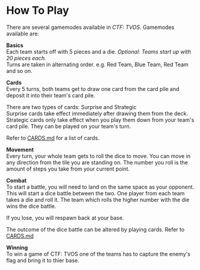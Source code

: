 How To Play
===========

There are several gamemodes available in _CTF: TVOS_.
Gamemodes available are:

**Basics**<br>
Each team starts off with 5 pieces and a die. *Optional: Teams start up with 20 pieces each.*<br>
Turns are taken in alternating order. e.g. Red Team, Blue Team, Red Team and so on.

**Cards**<br>
Every 5 turns, both teams get to draw one card from the card pile and deposit it into their team's card pile.

There are two types of cards: Surprise and Strategic<br>
Surprise cards take effect immediately after drawing them from the deck.<br>
Strategic cards only take effect when you play them down from your team's card pile. They can be played on your team's turn.

Refer to [CARDS.md](https://github.com/petster101/Capture-The-Flag/blob/master/Rules/CARDS.md) for a list of cards.

**Movement**<br>
Every turn, your whole team gets to roll the dice to move. You can move in any direction from the tile you are standing on.
The number you roll is the amount of steps you take from your current point.

**Combat**<br>
To start a battle, you will need to land on the same space as your opponent. This will start a dice battle between the two. One player from each team takes a die and roll it. The team which rolls the higher number with the die wins the dice battle.

If you lose, you will respawn back at your base.

The outcome of the dice battle can be altered by playing cards. Refer to [CARDS.md](https://github.com/petster101/Capture-The-Flag/blob/master/Rules/CARDS.md)

**Winning**<br>
To win a game of CTF: TVOS one of the teams has to capture the enemy's flag and bring it to thier base.
